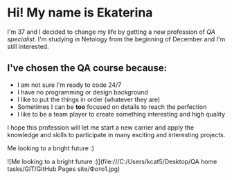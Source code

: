 # Hi! My name is Ekaterina

I'm 37 and I decided to change my life by getting a new profession of _QA specialist_.
I'm studying in Netology from the beginning of December and I'm still interested.

## I've chosen the QA course because:

* I am not sure  I'm ready to code 24/7
* I have no programming or design background
* I like to put the things in order (whatever they are)
* Sometimes I can be **too** focused on details to reach the perfection
* I like to be a team player to create something interesting and high quality

I hope this profession will let me start a new carrier and apply the knowledge and skills to participate in many exciting and interesting projects. 

Me looking to a bright future :)

![Me looking to a bright future :)](file:///C:/Users/kcat5/Desktop/QA home tasks/GIT/GitHub Pages site/Фото1.jpg)
